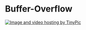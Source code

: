 # Buffer-Overflow


<a href="http://pt-br.tinypic.com?ref=2yv9o4p" target="_blank"><img src="http://i64.tinypic.com/2yv9o4p.png" border="0" alt="Image and video hosting by TinyPic"></a>
